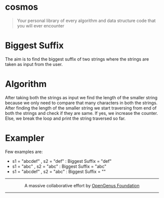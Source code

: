 # cosmos
> Your personal library of every algorithm and data structure code that you will ever encounter

# Biggest Suffix

The aim is to find the biggest suffix of two strings where the strings are taken as input from the user.

# Algorithm

After taking both the strings as input we find the length of the smaller string because we only need to compare that many characters in both the strings. After finding the length of the smaller string we start traversing from end of both the strings and check if they are same. If yes, we increase the counter. Else, we break the loop and print the string traversed so far.

# Exampler

Few examples are:
- s1 = "abcdef" , s2 = "def" : Biggest Suffix = "def"
- s1 = "abc" , s2 = "abc" : Biggest Suffix = "abc"
- s1 = "abcdef" , s2 = "abc" : Biggest Suffix = ""

---

<p align="center">
	A massive collaborative effort by <a href="https://github.com/OpenGenus/cosmos">OpenGenus Foundation</a> 
</p>

---
